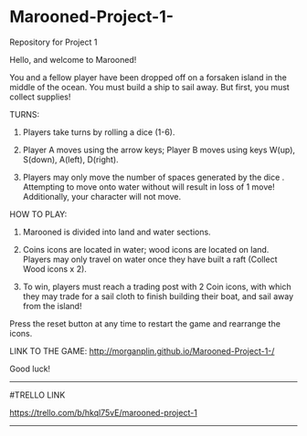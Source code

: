 # Marooned-Project-1-
Repository for Project 1

Hello, and welcome to Marooned!

You and a fellow player have been dropped off on a forsaken island in the middle of the ocean. You must build a ship to sail away. But first, you must collect supplies!

TURNS:

1) Players take turns by rolling a dice (1-6).

2) Player A moves using the arrow keys; Player B moves using keys W(up), S(down), A(left), D(right).

2) Players may only move the number of spaces generated by the dice . Attempting to move onto water without will result in loss of 1 move! Additionally, your character will not move.


HOW TO PLAY:

  1) Marooned is divided into land and water sections.

  2) Coins icons are located in water; wood icons are located on land. Players may only travel on water once they have built a raft (Collect Wood icons x 2).

  3) To win, players must reach a trading post with 2 Coin icons, with which they may trade for a sail cloth to finish building their boat, and sail away from the island!

Press the reset button at any time to restart the game and rearrange the icons.

LINK TO THE GAME: http://morganplin.github.io/Marooned-Project-1-/

Good luck!
_____________________________________________________________________________________________________________________

#TRELLO LINK

https://trello.com/b/hkql75vE/marooned-project-1
_____________________________________________________________________________________________________________________

